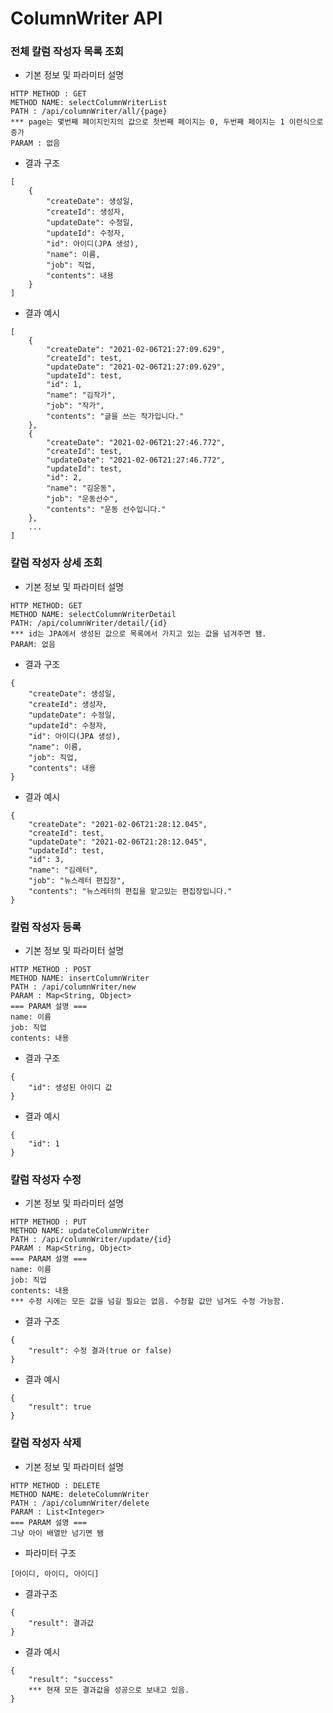 # ColumnWriter API

### 전체 칼럼 작성자 목록 조회
* 기본 정보 및 파라미터 설명
```
HTTP METHOD : GET
METHOD NAME: selectColumnWriterList
PATH : /api/columnWriter/all/{page}
*** page는 몇번째 페이지인지의 값으로 첫번째 페이지는 0, 두번째 페이지는 1 이런식으로 증가
PARAM : 없음
```
* 결과 구조
```
[
    {
        "createDate": 생성일,
        "createId": 생성자,
        "updateDate": 수정일,
        "updateId": 수정자,
        "id": 아이디(JPA 생성),
        "name": 이름,
        "job": 직업,
        "contents": 내용
    }
]
```
* 결과 예시
```
[
    {
        "createDate": "2021-02-06T21:27:09.629",
        "createId": test,
        "updateDate": "2021-02-06T21:27:09.629",
        "updateId": test,
        "id": 1,
        "name": "김작가",
        "job": "작가",
        "contents": "글을 쓰는 작가입니다."
    },
    {
        "createDate": "2021-02-06T21:27:46.772",
        "createId": test,
        "updateDate": "2021-02-06T21:27:46.772",
        "updateId": test,
        "id": 2,
        "name": "김운동",
        "job": "운동선수",
        "contents": "운동 선수입니다."
    },
    ...
]
```

### 칼럼 작성자 상세 조회
* 기본 정보 및 파라미터 설명
```
HTTP METHOD: GET
METHOD NAME: selectColumnWriterDetail
PATH: /api/columnWriter/detail/{id}
*** id는 JPA에서 생성된 값으로 목록에서 가지고 있는 값을 넘겨주면 됌.
PARAM: 없음
```
* 결과 구조
```
{
    "createDate": 생성일,
    "createId": 생성자,
    "updateDate": 수정일,
    "updateId": 수정자,
    "id": 아이디(JPA 생성),
    "name": 이름,
    "job": 직업,
    "contents": 내용
}
```
* 결과 예시
```
{
    "createDate": "2021-02-06T21:28:12.045",
    "createId": test,
    "updateDate": "2021-02-06T21:28:12.045",
    "updateId": test,
    "id": 3,
    "name": "김레터",
    "job": "뉴스레터 편집장",
    "contents": "뉴스레터의 편집을 맡고있는 편집장입니다."
}
```

### 칼럼 작성자 등록
* 기본 정보 및 파라미터 설명
```
HTTP METHOD : POST
METHOD NAME: insertColumnWriter
PATH : /api/columnWriter/new
PARAM : Map<String, Object>
=== PARAM 설명 ===
name: 이름
job: 직업
contents: 내용
```
* 결과 구조
```
{
    "id": 생성된 아이디 값
}
```
* 결과 예시
```
{
    "id": 1 
}
```

### 칼럼 작성자 수정
* 기본 정보 및 파라미터 설명
```
HTTP METHOD : PUT
METHOD NAME: updateColumnWriter
PATH : /api/columnWriter/update/{id}
PARAM : Map<String, Object>
=== PARAM 설명 ===
name: 이름
job: 직업
contents: 내용
*** 수정 시에는 모든 값을 넘길 필요는 없음. 수정할 값만 넘겨도 수정 가능함.
```
* 결과 구조
```
{
    "result": 수정 결과(true or false)
}
```
* 결과 예시
```
{
    "result": true
}
```

### 칼럼 작성자 삭제
* 기본 정보 및 파라미터 설명
```
HTTP METHOD : DELETE
METHOD NAME: deleteColumnWriter
PATH : /api/columnWriter/delete
PARAM : List<Integer>
=== PARAM 설명 ===
그냥 아이 배열만 넘기면 됌
```
* 파라미터 구조
```
[아이디, 아이디, 아이디] 
```
* 결과구조
```
{
    "result": 결과값
}
```
* 결과 예시
```
{
    "result": "success"
    *** 현재 모든 결과값을 성공으로 보내고 있음.
}
```